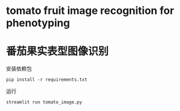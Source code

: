 # tomato fruit image recognition for phenotyping
# 番茄果实表型图像识别

安装依赖包

`pip install -r requirements.txt`

运行

`streamlit run tomato_image.py`
